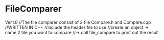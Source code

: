 # FileComparer
Ver1.0 
//The file comparer consist of 2 file Compare.h and Compare.cpp
//WRITTEN IN C++
//include the header file to use
//create an object -> name 2 file you want to compare 
//-> call file_compare to print out the result
